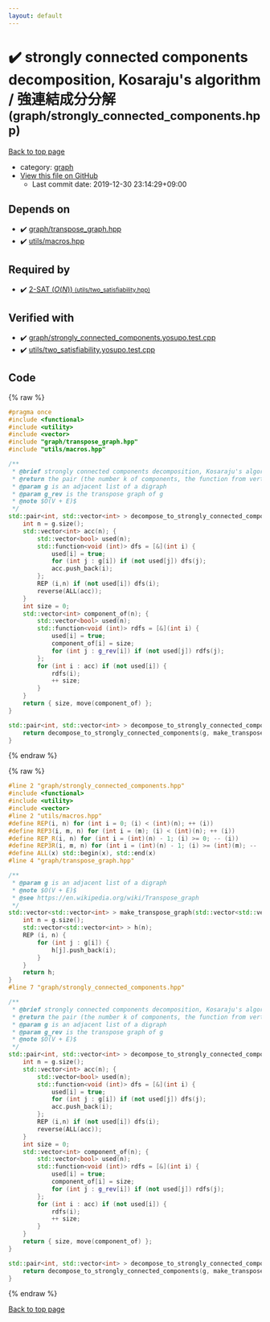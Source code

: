 ```yaml
---
layout: default
---
```


<!-- mathjax config similar to math.stackexchange -->
<script type="text/javascript" async
  src="https://cdnjs.cloudflare.com/ajax/libs/mathjax/2.7.5/MathJax.js?config=TeX-MML-AM_CHTML">
</script>
<script type="text/x-mathjax-config">
  MathJax.Hub.Config({
    TeX: { equationNumbers: { autoNumber: "AMS" }},
    tex2jax: {
      inlineMath: [ ['$','$'] ],
      processEscapes: true
    },
    "HTML-CSS": { matchFontHeight: false },
    displayAlign: "left",
    displayIndent: "2em"
  });
</script>

<script type="text/javascript" src="https://cdnjs.cloudflare.com/ajax/libs/jquery/3.4.1/jquery.min.js"></script>
<script src="https://cdn.jsdelivr.net/npm/jquery-balloon-js@1.1.2/jquery.balloon.min.js" integrity="sha256-ZEYs9VrgAeNuPvs15E39OsyOJaIkXEEt10fzxJ20+2I=" crossorigin="anonymous"></script>
<script type="text/javascript" src="../../assets/js/copy-button.js"></script>
<link rel="stylesheet" href="../../assets/css/copy-button.css" />


# :heavy_check_mark: strongly connected components decomposition, Kosaraju's algorithm / 強連結成分分解 <small>(graph/strongly_connected_components.hpp)</small>

<a href="../../index.html">Back to top page</a>

* category: <a href="../../index.html#f8b0b924ebd7046dbfa85a856e4682c8">graph</a>
* <a href="{{ site.github.repository_url }}/blob/master/graph/strongly_connected_components.hpp">View this file on GitHub</a>
    - Last commit date: 2019-12-30 23:14:29+09:00




## Depends on

* :heavy_check_mark: <a href="transpose_graph.hpp.html">graph/transpose_graph.hpp</a>
* :heavy_check_mark: <a href="../utils/macros.hpp.html">utils/macros.hpp</a>


## Required by

* :heavy_check_mark: <a href="../utils/two_satisfiability.hpp.html">2-SAT ($O(N)$) <small>(utils/two_satisfiability.hpp)</small></a>


## Verified with

* :heavy_check_mark: <a href="../../verify/graph/strongly_connected_components.yosupo.test.cpp.html">graph/strongly_connected_components.yosupo.test.cpp</a>
* :heavy_check_mark: <a href="../../verify/utils/two_satisfiability.yosupo.test.cpp.html">utils/two_satisfiability.yosupo.test.cpp</a>


## Code

<a id="unbundled"></a>
{% raw %}
```cpp
#pragma once
#include <functional>
#include <utility>
#include <vector>
#include "graph/transpose_graph.hpp"
#include "utils/macros.hpp"

/**
 * @brief strongly connected components decomposition, Kosaraju's algorithm / 強連結成分分解
 * @return the pair (the number k of components, the function from vertices of g to components)
 * @param g is an adjacent list of a digraph
 * @param g_rev is the transpose graph of g
 * @note $O(V + E)$
 */
std::pair<int, std::vector<int> > decompose_to_strongly_connected_components(const std::vector<std::vector<int> > & g, const std::vector<std::vector<int> > & g_rev) {
    int n = g.size();
    std::vector<int> acc(n); {
        std::vector<bool> used(n);
        std::function<void (int)> dfs = [&](int i) {
            used[i] = true;
            for (int j : g[i]) if (not used[j]) dfs(j);
            acc.push_back(i);
        };
        REP (i,n) if (not used[i]) dfs(i);
        reverse(ALL(acc));
    }
    int size = 0;
    std::vector<int> component_of(n); {
        std::vector<bool> used(n);
        std::function<void (int)> rdfs = [&](int i) {
            used[i] = true;
            component_of[i] = size;
            for (int j : g_rev[i]) if (not used[j]) rdfs(j);
        };
        for (int i : acc) if (not used[i]) {
            rdfs(i);
            ++ size;
        }
    }
    return { size, move(component_of) };
}

std::pair<int, std::vector<int> > decompose_to_strongly_connected_components(const std::vector<std::vector<int> > & g) {
    return decompose_to_strongly_connected_components(g, make_transpose_graph(g));
}

```
{% endraw %}

<a id="bundled"></a>
{% raw %}
```cpp
#line 2 "graph/strongly_connected_components.hpp"
#include <functional>
#include <utility>
#include <vector>
#line 2 "utils/macros.hpp"
#define REP(i, n) for (int i = 0; (i) < (int)(n); ++ (i))
#define REP3(i, m, n) for (int i = (m); (i) < (int)(n); ++ (i))
#define REP_R(i, n) for (int i = (int)(n) - 1; (i) >= 0; -- (i))
#define REP3R(i, m, n) for (int i = (int)(n) - 1; (i) >= (int)(m); -- (i))
#define ALL(x) std::begin(x), std::end(x)
#line 4 "graph/transpose_graph.hpp"

/**
 * @param g is an adjacent list of a digraph
 * @note $O(V + E)$
 * @see https://en.wikipedia.org/wiki/Transpose_graph
 */
std::vector<std::vector<int> > make_transpose_graph(std::vector<std::vector<int> > const & g) {
    int n = g.size();
    std::vector<std::vector<int> > h(n);
    REP (i, n) {
        for (int j : g[i]) {
            h[j].push_back(i);
        }
    }
    return h;
}
#line 7 "graph/strongly_connected_components.hpp"

/**
 * @brief strongly connected components decomposition, Kosaraju's algorithm / 強連結成分分解
 * @return the pair (the number k of components, the function from vertices of g to components)
 * @param g is an adjacent list of a digraph
 * @param g_rev is the transpose graph of g
 * @note $O(V + E)$
 */
std::pair<int, std::vector<int> > decompose_to_strongly_connected_components(const std::vector<std::vector<int> > & g, const std::vector<std::vector<int> > & g_rev) {
    int n = g.size();
    std::vector<int> acc(n); {
        std::vector<bool> used(n);
        std::function<void (int)> dfs = [&](int i) {
            used[i] = true;
            for (int j : g[i]) if (not used[j]) dfs(j);
            acc.push_back(i);
        };
        REP (i,n) if (not used[i]) dfs(i);
        reverse(ALL(acc));
    }
    int size = 0;
    std::vector<int> component_of(n); {
        std::vector<bool> used(n);
        std::function<void (int)> rdfs = [&](int i) {
            used[i] = true;
            component_of[i] = size;
            for (int j : g_rev[i]) if (not used[j]) rdfs(j);
        };
        for (int i : acc) if (not used[i]) {
            rdfs(i);
            ++ size;
        }
    }
    return { size, move(component_of) };
}

std::pair<int, std::vector<int> > decompose_to_strongly_connected_components(const std::vector<std::vector<int> > & g) {
    return decompose_to_strongly_connected_components(g, make_transpose_graph(g));
}

```
{% endraw %}

<a href="../../index.html">Back to top page</a>

